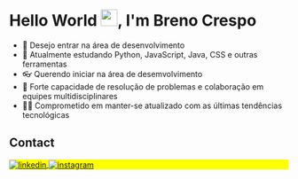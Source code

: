 <h1 align="left">Hello World <img src="https://raw.githubusercontent.com/kaueMarques/kaueMarques/master/hi.gif" height="30px">,  I'm Breno Crespo</h1>


- 🔭 Desejo entrar na área de desenvolvimento
- 📖 Atualmente estudando Python, JavaScript, Java, CSS e outras ferramentas
- 👓 Querendo iniciar na área de desemvolvimento
- 📶 Forte capacidade de resolução de problemas e colaboração em equipes multidisciplinares
- 🧑‍💻 Comprometido em manter-se atualizado com as últimas tendências tecnológicas



## Contact

<p align="left" style="background:yellow">

<a href="https://www.linkedin.com/in/breno-crespo-da-guia-053796169/" target="_blank">
  <img align="center" src="https://img.shields.io/badge/-BrenoCrespo-05122A?style=flat&logo=linkedin" alt="linkedin"/>
</a>
<a href="https://www.instagram.com/brenoc_crespo/" target="_blank">
 <img align="center" src="https://img.shields.io/badge/-BrenoCrespo-05122A?style=flat&logo=instagram" alt="instagram"/>
</a>
</p>
